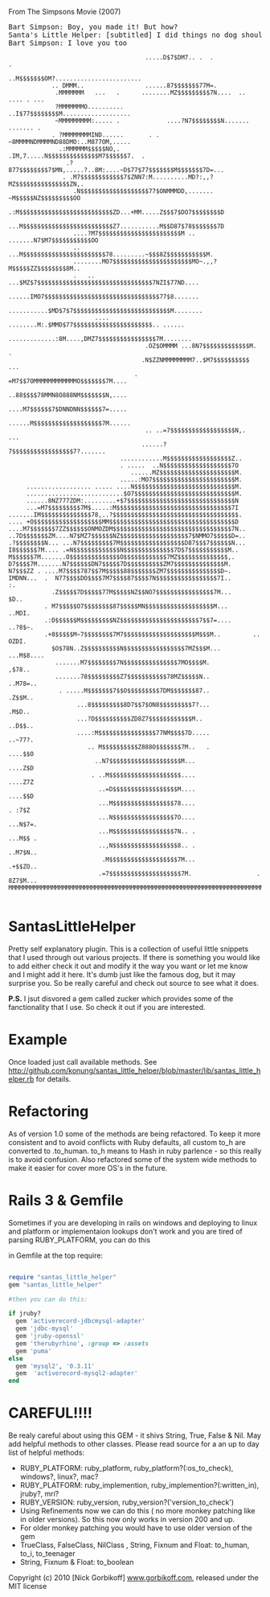 From The Simpsons Movie (2007)
<pre>
Bart Simpson: Boy, you made it! But how?
Santa's Little Helper: [subtitled] I did things no dog should. They will haunt me forever.
Bart Simpson: I love you too
</pre>

```
                                      .....D$7$DM7.. .  .                    .
                                          ..M$$$$$$$OM?........................
            .. DMMM..                 ......87$$$$$$$77M=.
             .MMMMMMM   ...   .      ........MZ$$$$$$$$$7N....  ..  .... . ...
             ?MMMMMMMO..........            ..I$77$$$$$$$$M...................
             ~MMMMMMMMM:..... .             ....?N7$$$$$$$$N....... ....... .
            . ?MMMMMMMMIND......       . . ~8MMMMNDMMMMND88DMO:..M877OM,.....
              .:MMMMMM$$$$$NO,.        .IM,7.....N$$$$$$$$$$$$$$M7$$$$$$7.  .
                .?877$$$$$$$$7$MN,.....?..8M:....~D$77$77$$$$$$$M$$$$$$$7D=...
               . .M7$$$$$$$$$$$$7$ZNN7:M..........MD?:,,?MZ$$$$$$$$$$$$$$$ZN,.
                  .N$$$$$$$$$$$$$$$$$$$77$ONMMMDD,....... ~M$$$$$NZ$$$$$$$$$OO
                  .:M$$$$$$$$$$$$$$$$$$$$$$$$$$ZD...+MM.....Z$$$7$DO7$$$$$$$$D
                  ...M$$$$$$$$$$$$$$$$$$$$$$$$$Z7...........M$$D87$78$$$$$$$7D
                  ....?M7$$$$$$$$$$$$$$$$$$$$$$$M .. .......N7$M7$$$$$$$$$$$OO
                  .. ...M$$$$$$$$$$$$$$$$$$$$$$$78.........~$$$8Z$$$$$$$$$$$M.
                  ........MO7$$$$$$$$$$$$$$$$$$$$$$MO~.,,?M$$$$$ZZ$$$$$$$$8M..
                  .   .. ...$MZ$7$$$$$$$$$$$$$$$$$$$$$$$$$$$$$$$$7NZI$77ND....
                         ......IMO7$$$$$$$$$$$$$$$$$$$$$$$$$$$$$$$$77$8.......
                        ...........$MD$7$7$$$$$$$$$$$$$$$$$$$$$$$$$$$M........
                        .... ........M:.$MMD$77$$$$$$$$$$$$$$$$$$$$$$.. ......
                          .............:8M....,DMZ7$$$$$$$$$$$$$$$$7M........
                                      .OZ$OMMMM ...8N7$$$$$$$$$$$$$M. .
                                     .N$ZZNMMMMMMMM7..$M7$$$$$$$$$$ ...
                                   .  =M7$$7OMMMMMMMMMMMMO$$$$$$$7M....
                                      ..88$$$$78MMN8O888NM$$$$$$$N,....
                                      ....M7$$$$$$7$DNNDNN$$$$$$7=.....
                                     ......M$$$$$$$$$$$$$$$$$$$7M......
                                      .. ..=7$$$$$$$$$$$$$$$$$$N,.  ...
                                     ......?7$$$$$$$$$$$$$$$$$7?.......
                               ............M$$$$$$$$$$$$$$$$$$Z..
                               . .....  ..N$$$$$$$$$$$$$$$$$$$7O
                                  ......MZ$$$$$$$$$$$$$$$$$$$$$M.
                               .....:MO7$$$$$$$$$$$$$$$$$$$$$$$M.
     .................. ..... ....N$$$$$$$$$$$$$$$$$$$$$$$$$$$$M.
     ...........................$O7$$$$$$$$$$$$$$$$$$$$$$$$$$$$M.
     ......8NZ777ZDM:.........+$7$$$$$$$$$$$$$$$$$$$$$$$$$$$$$$N
     ...=M7$$$$$$$$$7M$.....:M$$$$$$$$$$$$$$$$$$$$$$$$$$$$$$$$7I
.......IM$$$$$$$$$$$$$$78,..?$$$$$$$$$$$$$$$$$$$$$$$$$$$$$$$$$$$.
.... +O$$$$$$$$$$$$$$$$$$$MM$$$$$$$$$$$$$$$$$$$$$$$$$$$$$$$$$$$D
....M7$$$$$$$7ZZ$$$$$$ONMOZDM$$$$$$$$$$$$$$$$$$$$$$$$$$$$$$$$$7N..
..7D$$$$$$$ZM....N7$MZ7$$$$$$NZ$$$$$$$$$$$$$$$$$$$7$NMMO7$$$$$D=..
.?$$$$$$$$N... ...N7$$$$$$$$$7M$$$$$$$$$$$$$$$$$$D87$$$7$$$$$$N...
I8$$$$$$7M.... .=N$$$$$$$$$$$$$N$$$$$$$$$$$$$$7D$7$$$$$$$$$$$M..
M$$$$$$7M.......O$$$$$$$$$$$$$$O$$$$$$$$$$$$7MZ$$$$$$$$$$$$$$,.
D7$$$$7M.......N7$$$$$$DN7$$$$$7D$$$$$$$$$$ZM7$$$$$$$$$$$$$$M.
N7$$$ZZ . ....M7$$$$787$$7M$$$$$88$$$$$$$ZM7$$$$$$$$$$$$$$$D~.
IMDNN...  .  N77$$$$DO$$$$7M7$$$$87$$$$7N$$$$$$$$$$$$$$$$$7I..       :.
            .Z$$$$$7D$$$$$77M$$$$$NZ$$NO7$$$$$$$$$$$$$$$$7M...       $D..
          . M7$$$$$O7$$$$$$$$87$$$$$MN$$$$$$$$$$$$$$$$$$$M...       ..MDI.
          .:D$$$$$$M$$$$$$$$$NZ$$$$$$$$$$$$$$$$$$$$$$7$$7=....      ..?8$~.
          .+8$$$$$M~7$$$$$$$$7M7$$$$$$$$$$$$$$$$$$$$M$$$M..         .. OZDI.
            $O$78N..Z$$$$$$$$$$N$$$$$$$$$$$$$$$$$7MZ$$$M...          ...M$8....
             .......M7$$$$$$$$7N$$$$$$$$$$$$$$$7MO$$$$M.                ,$78..
             .......78$$$$$$$$$Z7$$$$$$$$$$$78MZ$$$$$N..               ..M78=..
              . .....M$$$$$$$7$$O$$$$$$$$$7DM$$$$$$$87..                .Z$$M..
                   ...8$$$$$$$$$8D7$$7$ON8$$$$$$$$$7?...                 .M$D..
                   ...?D$$$$$$$$$$ZD8Z7$$$$$$$$$$$$M..                  ..D$$..
                   ....:M$$$$$$$$$$$$$$$$77NM$$$$7D.....                ..~77?.
                      .. M$$$$$$$$$$Z888O$$$$$$$7M..   .               ....$$O
                        ..N7$$$$$$$$$$$$$$$$$$$$M...                   ....Z$D
                       . ..M$$$$$$$$$$$$$$$$$$$$....                   ....Z7Z
                         ..=D$$$$$$$$$$$$$$$$$$M....                   ....$$D
                         ...M$$$$$$$$$$$$$$$$$78....                    . :7$Z
                         ...N$$$$$$$$$$$$$$$$$7O....                   ...N$7=.
                         ...M$$$$$$$$$$$$$$$$$7N.. .                   ...M$$ .
                         ..,N$$$$$$$$$$$$$$$$$$8.. .                   ..M7$N..
                          .M$$$$$$$$$$$$$$$$$$$7M...                   .+$$ZO..
                         .=7$$$$$$$$$$$$$$$$$$$$7M.                  . 8Z7$M...
MMMMMMMMMMMMMMMMMMMMMMMMMMMMMMMMMMMMMMMMMMMMMMMMMMMMMMMMMMMMMMMMMMMMMMMMMMMMMMM


```


SantasLittleHelper
==================

Pretty self explanatory plugin.
This is a collection of useful little snippets that I used through out various projects. If there is something you would like to add either check it out and modify it the way you want or let me know and I might add it here.
It's dumb just like the famous dog, but it may surprise you. So be really careful and check out source to see what it does.


<b>P.S.</b>
I jsut disvored a gem called zucker which provides some of the fanctionality that I use. So check it out if you are interested.




Example
=======

Once loaded just call available methods.  See  http://github.com/konung/santas_little_helper/blob/master/lib/santas_little_helper.rb for details.


Refactoring
===========

As of version 1.0 some of the methods are being refactored.
To keep it more consistent and to avoid conflicts with Ruby defaults, all custom to_h are converted to .to_human. to_h means to Hash in ruby parlence - so this really is to avoid confusion.
Also refactored some of the system wide methods to make it easier for cover more OS's in the future.



Rails 3 & Gemfile
=================

Sometimes if you are developing in rails on windows and deploying to linux and platform or implementaion lookups don't work and you are tired of parsing RUBY_PLATFORM, you can do this

in Gemfile at the top require:
```ruby

require "santas_little_helper"
gem "santas_little_helper"

#then you can do this:

if jruby?
  gem 'activerecord-jdbcmysql-adapter'
  gem 'jdbc-mysql'
  gem 'jruby-openssl'
  gem 'therubyrhino', :group => :assets
  gem 'puma'
else
  gem 'mysql2', '0.3.11'
  gem  'activerecord-mysql2-adapter'
end
```

CAREFUL!!!!
===========

Be realy careful about using this GEM - it shivs String, True, False & Nil. May add helpful methods to other classes. Please read source for a an up to day list of helpful methods:


- RUBY_PLATFORM: ruby_platform, ruby_platform?(:os_to_check), windows?, linux?, mac?
- RUBY_PLATFORM: ruby_implemention, ruby_implemention?(:written_in), jruby?, mri?
- RUBY_VERSION: ruby_version, ruby_version?('version_to_check')
- Using Refinements now we can do this ( no more monkey patching like in older versions). So this now only works in version 200 and up.
- For older monkey patching you would have to use older version of the gem
- TrueClass, FalseClass, NilClass , String, Fixnum and Float: to_human, to_i, to_teenager
- String, Fixnum & Float: to_boolean

Copyright (c) 2010 [Nick Gorbikoff] www.gorbikoff.com, released under the MIT license
